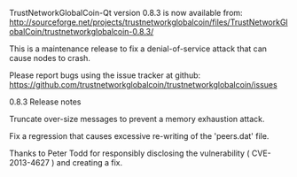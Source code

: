 TrustNetworkGlobalCoin-Qt version 0.8.3 is now available from:
  http://sourceforge.net/projects/trustnetworkglobalcoin/files/TrustNetworkGlobalCoin/trustnetworkglobalcoin-0.8.3/

This is a maintenance release to fix a denial-of-service attack that
can cause nodes to crash.

Please report bugs using the issue tracker at github:
  https://github.com/trustnetworkglobalcoin/trustnetworkglobalcoin/issues

0.8.3 Release notes

Truncate over-size messages to prevent a memory exhaustion attack.

Fix a regression that causes excessive re-writing of the 'peers.dat' file.


Thanks to Peter Todd for responsibly disclosing the vulnerability
( CVE-2013-4627 ) and creating a fix.
